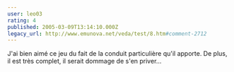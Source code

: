 ```yaml
---
user: leo03
rating: 4
published: 2005-03-09T13:14:10.000Z
legacy_url: http://www.emunova.net/veda/test/8.htm#comment-2712
---
```

J'ai bien aimé ce jeu du fait de la conduit particulière qu'il apporte. De plus, il est très complet, il serait dommage de s'en priver...